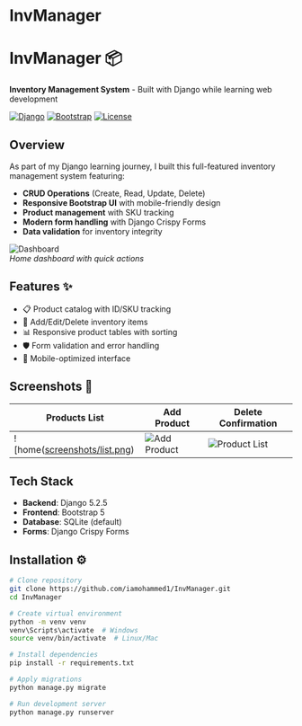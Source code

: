 # InvManager
# InvManager 📦  

**Inventory Management System** - Built with Django while learning web development  

[![Django](https://img.shields.io/badge/Django-5.2.5-brightgreen)](https://www.djangoproject.com/)
[![Bootstrap](https://img.shields.io/badge/Bootstrap-5.0.2-blueviolet)](https://getbootstrap.com/)
[![License](https://img.shields.io/badge/License-MIT-orange)](LICENSE)

## Overview
As part of my Django learning journey, I built this full-featured inventory management system featuring:
- **CRUD Operations** (Create, Read, Update, Delete)
- **Responsive Bootstrap UI** with mobile-friendly design
- **Product management** with SKU tracking
- **Modern form handling** with Django Crispy Forms
- **Data validation** for inventory integrity

![Dashboard](screenshots/dashboard.png)  
*Home dashboard with quick actions*

## Features ✨
- 📋 Product catalog with ID/SKU tracking
- 🔄 Add/Edit/Delete inventory items
- 📊 Responsive product tables with sorting
- 🛡️ Form validation and error handling
- 📱 Mobile-optimized interface

## Screenshots 📸
| Products List | Add Product | Delete Confirmation |
|---------------|-------------|---------------------|
| ![home([screenshots/list.png](https://github.com/iamohammed1/InvManager/blob/3dc7f10dc6a36e14eee192a399811c07858db2c5/home.png)) | ![Add Product]([screenshots/add.png](https://github.com/iamohammed1/InvManager/blob/3dc7f10dc6a36e14eee192a399811c07858db2c5/list.png)) | ![Product List]([screenshots/delete.png](https://github.com/iamohammed1/InvManager/blob/3dc7f10dc6a36e14eee192a399811c07858db2c5/products.png)) |

## Tech Stack
- **Backend**: Django 5.2.5
- **Frontend**: Bootstrap 5
- **Database**: SQLite (default)
- **Forms**: Django Crispy Forms

## Installation ⚙️
```bash
# Clone repository
git clone https://github.com/iamohammed1/InvManager.git
cd InvManager

# Create virtual environment
python -m venv venv
venv\Scripts\activate  # Windows
source venv/bin/activate  # Linux/Mac

# Install dependencies
pip install -r requirements.txt

# Apply migrations
python manage.py migrate

# Run development server
python manage.py runserver
